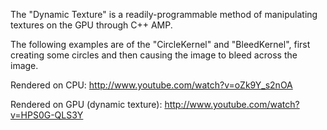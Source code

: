 The "Dynamic Texture" is a readily-programmable method of manipulating textures on the GPU through C++ AMP. 

The following examples are of the "CircleKernel" and "BleedKernel", first creating some circles and then causing the image to bleed across the image.

Rendered on CPU: http://www.youtube.com/watch?v=oZk9Y_s2nOA

Rendered on GPU (dynamic texture): http://www.youtube.com/watch?v=HPS0G-QLS3Y
